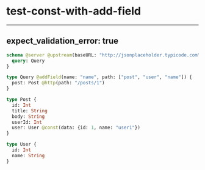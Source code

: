 # test-const-with-add-field

---
expect_validation_error: true
---

```graphql @server
schema @server @upstream(baseURL: "http://jsonplaceholder.typicode.com") {
  query: Query
}

type Query @addField(name: "name", path: ["post", "user", "name"]) {
  post: Post @http(path: "/posts/1")
}

type Post {
  id: Int
  title: String
  body: String
  userId: Int
  user: User @const(data: {id: 1, name: "user1"})
}

type User {
  id: Int
  name: String
}
```
